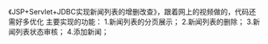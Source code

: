 《JSP+Servlet+JDBC实现新闻列表的增删改查》，跟着网上的视频做的，代码还需好多优化
主要实现的功能：
1.新闻列表的分页展示；
2.新闻列表的删除；
3.新闻列表状态审核；
4.添加新闻；
